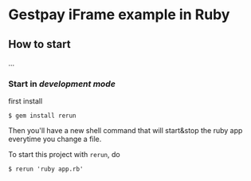 # Gestpay iFrame example in Ruby



## How to start

...

### Start in *development mode*

first install
```console
$ gem install rerun
```

Then you'll have a new shell command that will start&stop the ruby app everytime you change a file.

To start this project with `rerun`, do

```console
$ rerun 'ruby app.rb'
```

